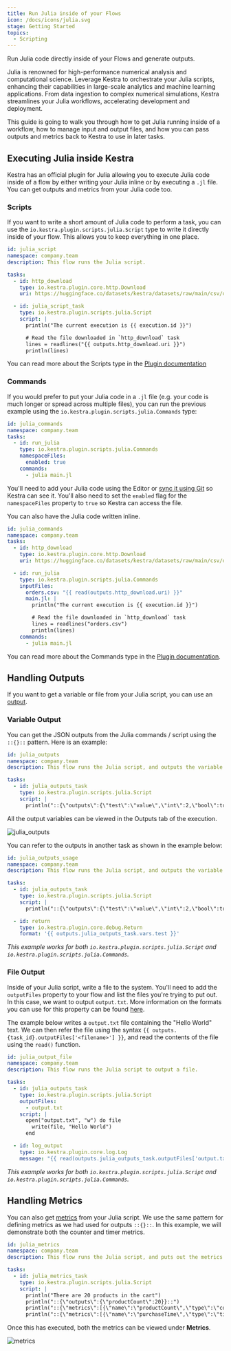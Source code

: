 ```yaml
---
title: Run Julia inside of your Flows
icon: /docs/icons/julia.svg
stage: Getting Started
topics:
  - Scripting
---
```


Run Julia code directly inside of your Flows and generate outputs.

Julia is renowned for high-performance numerical analysis and computational science. Leverage Kestra to orchestrate your Julia scripts, enhancing their capabilities in large-scale analytics and machine learning applications. From data ingestion to complex numerical simulations, Kestra streamlines your Julia workflows, accelerating development and deployment.

This guide is going to walk you through how to get Julia running inside of a workflow, how to manage input and output files, and how you can pass outputs and metrics back to Kestra to use in later tasks.

## Executing Julia inside Kestra

Kestra has an official plugin for Julia allowing you to execute Julia code inside of a flow by either writing your Julia inline or by executing a `.jl` file. You can get outputs and metrics from your Julia code too.

### Scripts

If you want to write a short amount of Julia code to perform a task, you can use the `io.kestra.plugin.scripts.julia.Script` type to write it directly inside of your flow. This allows you to keep everything in one place.

```yaml
id: julia_script
namespace: company.team
description: This flow runs the Julia script.

tasks:
  - id: http_download
    type: io.kestra.plugin.core.http.Download
    uri: https://huggingface.co/datasets/kestra/datasets/raw/main/csv/orders.csv

  - id: julia_script_task
    type: io.kestra.plugin.scripts.julia.Script
    script: |
      println("The current execution is {{ execution.id }}")

      # Read the file downloaded in `http_download` task
      lines = readlines("{{ outputs.http_download.uri }}")
      println(lines)
```

You can read more about the Scripts type in the [Plugin documentation](/plugins/plugin-script-julia/tasks/io.kestra.plugin.scripts.julia.script)

### Commands

If you would prefer to put your Julia code in a `.jl` file (e.g. your code is much longer or spread across multiple files), you can run the previous example using the `io.kestra.plugin.scripts.julia.Commands` type:

```yaml
id: julia_commands
namespace: company.team
tasks:
  - id: run_julia
    type: io.kestra.plugin.scripts.julia.Commands
    namespaceFiles:
      enabled: true
    commands:
      - julia main.jl
```

You'll need to add your Julia code using the Editor or [sync it using Git](../version-control-cicd/04.git.md) so Kestra can see it. You'll also need to set the `enabled` flag for the `namespaceFiles` property to `true` so Kestra can access the file.

You can also have the Julia code written inline.

```yaml
id: julia_commands
namespace: company.team
tasks:
  - id: http_download
    type: io.kestra.plugin.core.http.Download
    uri: https://huggingface.co/datasets/kestra/datasets/raw/main/csv/orders.csv

  - id: run_julia
    type: io.kestra.plugin.scripts.julia.Commands
    inputFiles:
      orders.csv: "{{ read(outputs.http_download.uri) }}"
      main.jl: |
        println("The current execution is {{ execution.id }}")

        # Read the file downloaded in `http_download` task
        lines = readlines("orders.csv")
        println(lines)
    commands:
      - julia main.jl
```

You can read more about the Commands type in the [Plugin documentation](/plugins/plugin-script-julia/tasks/io.kestra.plugin.scripts.julia.commands).

## Handling Outputs

If you want to get a variable or file from your Julia script, you can use an [output](../04.workflow-components/06.outputs.md).

### Variable Output

You can get the JSON outputs from the Julia commands / script using the `::{}::` pattern. Here is an example:

```yaml
id: julia_outputs
namespace: company.team
description: This flow runs the Julia script, and outputs the variable.

tasks:
  - id: julia_outputs_task
    type: io.kestra.plugin.scripts.julia.Script
    script: |
      println("::{\"outputs\":{\"test\":\"value\",\"int\":2,\"bool\":true,\"float\":3.65}}::")
```

All the output variables can be viewed in the Outputs tab of the execution.

![julia_outputs](/docs/how-to-guides/julia/outputs.png)

You can refer to the outputs in another task as shown in the example below:

```yaml
id: julia_outputs_usage
namespace: company.team
description: This flow runs the Julia script, and outputs the variable.

tasks:
  - id: julia_outputs_task
    type: io.kestra.plugin.scripts.julia.Script
    script: |
      println("::{\"outputs\":{\"test\":\"value\",\"int\":2,\"bool\":true,\"float\":3.65}}::")

  - id: return
    type: io.kestra.plugin.core.debug.Return
    format: '{{ outputs.julia_outputs_task.vars.test }}'
```

_This example works for both `io.kestra.plugin.scripts.julia.Script` and `io.kestra.plugin.scripts.julia.Commands`._

### File Output

Inside of your Julia script, write a file to the system. You'll need to add the `outputFiles` property to your flow and list the files you're trying to put out. In this case, we want to output `output.txt`. More information on the formats you can use for this property can be found [here](../04.workflow-components/01.tasks/02.scripts/06.outputs-metrics.md).

The example below writes a `output.txt` file containing the "Hello World" text. We can then refer the file using the syntax `{{ outputs.{task_id}.outputFiles['<filename>'] }}`, and read the contents of the file using the `read()` function.

```yaml
id: julia_output_file
namespace: company.team
description: This flow runs the Julia script to output a file.

tasks:
  - id: julia_outputs_task
    type: io.kestra.plugin.scripts.julia.Script
    outputFiles:
      - output.txt
    script: |
      open("output.txt", "w") do file
        write(file, "Hello World")
      end

  - id: log_output
    type: io.kestra.plugin.core.log.Log
    message: "{{ read(outputs.julia_outputs_task.outputFiles['output.txt']) }}"
```

_This example works for both `io.kestra.plugin.scripts.julia.Script` and `io.kestra.plugin.scripts.julia.Commands`._

## Handling Metrics

You can also get [metrics](../04.workflow-components/01.tasks/02.scripts/06.outputs-metrics.md#outputs-and-metrics-in-script-and-commands-tasks) from your Julia script. We use the same pattern for defining metrics as we had used for outputs `::{}::`. In this example, we will demonstrate both the counter and timer metrics.

```yaml
id: julia_metrics
namespace: company.team
description: This flow runs the Julia script, and puts out the metrics.

tasks:
  - id: julia_metrics_task
    type: io.kestra.plugin.scripts.julia.Script
    script: |
      println("There are 20 products in the cart")
      println("::{\"outputs\":{\"productCount\":20}}::")
      println("::{\"metrics\":[{\"name\":\"productCount\",\"type\":\"counter\",\"value\":20}]}::")
      println("::{\"metrics\":[{\"name\":\"purchaseTime\",\"type\":\"timer\",\"value\":32.44}]}::")
```

Once this has executed, both the metrics can be viewed under **Metrics**.

![metrics](/docs/how-to-guides/julia/metrics.png)
